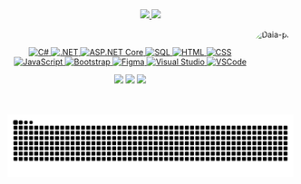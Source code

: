 <div align="center">
  <a href="https://github.com/daiccordeiro">
<!--<img height="180em" src="https://github-readme-stats.vercel.app/api?username=daiccordeiro&show_icons=true&theme=tokyonight&include_all_commits=true&count_private=true"/>-->
  <img height="180em" src="https://github-readme-stats.vercel.app/api?username=daiccordeiro&show_icons=true&theme=tokyonight&include_all_commits=true&count_private=true&rank_icon=github"/>
  <img height="180em" src="https://github-readme-stats.vercel.app/api/top-langs/?username=daiccordeiro&layout=compact&langs_count=7&theme=tokyonight"/>

</div>

<br>

<div align="center">
  <img align="right" alt="Daia-pic" height="150" style="border-radius:100px" src="https://media.giphy.com/media/kJG8W15nQoZvJl7aK8/giphy.gif">   

<br>
  
![C#](https://img.shields.io/badge/C%23-239120.svg?style=for-the-badge&logo=c-sharp&logoColor=white) 
![.NET](https://img.shields.io/badge/.NET-5C2D91.svg?style=for-the-badge&logo=.net&logoColor=white) 
![ASP.NET Core](https://img.shields.io/badge/-ASP.NET%20Core-512BD4?style=for-the-badge&logo=dotnet&logoColor=white)
![SQL](https://img.shields.io/badge/Sqlserver-07405E.svg?style=for-the-badge&logo=sqlite&logoColor=white) 
![HTML](https://img.shields.io/badge/html%20-%23E34F26.svg?&style=for-the-badge&logo=html5&logoColor=white) 
![CSS](https://img.shields.io/badge/css%20-%231572B6.svg?&style=for-the-badge&logo=css3&logoColor=white)
![JavaScript](https://img.shields.io/badge/javascript-%23323330.svg?style=for-the-badge&logo=javascript&logoColor=%23F7DF1E) 
![Bootstrap](https://img.shields.io/badge/bootstrap-%23563D7C.svg?style=for-the-badge&logo=bootstrap&logoColor=white) 
![Figma](https://img.shields.io/badge/Figma-F24E1E?style=for-the-badge&logo=figma&logoColor=white) 
![Visual Studio](https://img.shields.io/badge/-Visual%20Studio-5C2D91?style=for-the-badge&logo=visual-studio&logoColor=white)
![VSCode](https://img.shields.io/badge/-vscode-00a8e8?style=for-the-badge&logo=visual-studio-code)

<!--<div align="center">-->
  <a href="https://www.linkedin.com/in/daiccordeiro" target="_blank"><img src="https://img.shields.io/badge/-LinkedIn-%230077B5?style=for-the-badge&logo=linkedin&logoColor=white"></a>
  <a href="https://www.facebook.com/daiccordeiro" target="_blank"><img src="https://img.shields.io/badge/Facebook-1877F2?style=for-the-badge&logo=facebook&logoColor=white" target="_blank"></a>
  <a href="https://instagram.com/daiccordeiro" target="_blank"><img src="https://img.shields.io/badge/-Instagram-%23E4405F?style=for-the-badge&logo=instagram&logoColor=white" target="_blank"></a>
<!--  <a href ="mailto:daianeccordeiro@gmail.com"><img src="https://img.shields.io/badge/-Gmail-%23333?style=for-the-badge&logo=gmail&logoColor=white" target="_blank"></a>-->
</div>

<!--  <div style="display: inline_block"><br> -->
  <!--<img align="center" alt="Daia-Csharp" height="30" width="40" src="https://raw.githubusercontent.com/devicons/devicon/master/icons/csharp/csharp-original.svg">
  <img align="center" alt="Daia-NET" height="30" width="40" src="https://github.com/devicons/devicon/blob/master/icons/dot-net/dot-net-original.svg">
  <img align="center" alt="Daia-JS" height="30" width="40" src="https://github.com/devicons/devicon/blob/master/icons/javascript/javascript-original.svg">
  <img align="center" alt="Daia-SQL" height="30" width="40" src="https://github.com/devicons/devicon/blob/master/icons/microsoftsqlserver/microsoftsqlserver-plain.svg">
  <img align="center" alt="Daia-HTML" height="30" width="40" src="https://raw.githubusercontent.com/devicons/devicon/master/icons/html5/html5-original.svg">
  <img align="center" alt="Daia-CSS" height="30" width="40" src="https://github.com/devicons/devicon/blob/master/icons/css3/css3-original.svg">
  <img align="right" alt="Daia-pic" height="150" style="border-radius:50px;" src="https://media.giphy.com/media/ktlt3Ic3OAMsyMfSGx/giphy.gif"> -->  
  
  <!--!
  ![NodeJS](https://img.shields.io/badge/node.js-6DA55F?style=for-the-badge&logo=node.js&logoColor=white)
  [C](https://img.shields.io/badge/C%20-%23E34F26.svg?&style=for-the-badge&logo=C&logoColor=white)
  ![C++](https://img.shields.io/badge/c++%20-%2300599C.svg?&style=for-the-badge&logo=c%2B%2B&ogoColor=white)
  ![Python](https://img.shields.io/badge/python%20-%23E34F26.svg?&style=for-the-badge&logo=python&ogoColor=white) 
  ![Java](https://img.shields.io/badge/java-%23ED8B00.svg?style=for-the-badge&logo=java&logoColor=white)  -->

<!--![Snake animation](https://github.com/daiccordeiro/daiccordeiro/blob/output/github-contribution-grid-snake.svg)--> <!-- snake-daiccordeiro.yml 25/11/24 - workflow não funcionou -->

<img src="https://raw.githubusercontent.com/daiccordeiro/daiccordeiro/output/snake.svg" alt="Snake animation"/> <!-- snake.yml 25/11/24 -->
